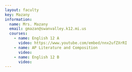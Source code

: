 ```yaml
---
layout: faculty
key: Mazany
information:
  name: Mrs. Mazany
  email: gmazan@swanvalley.k12.mi.us
  courses:
    - name: English 12 A
      video: https://www.youtube.com/embed/nnx2ufZXrRI
    - name: AP Literature and Composition
      video:
    - name: English 12 B
      video:
---
```

